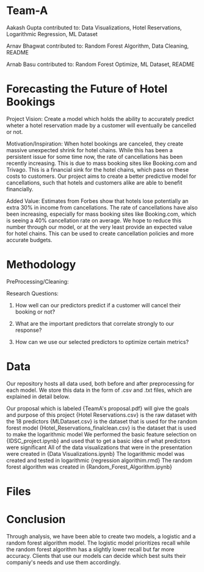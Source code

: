 # Team-A
Aakash Gupta contributed to: Data Visualizations, Hotel Reservations, Logarithmic Regression, ML Dataset<br> 

Arnav Bhagwat contributed to: Random Forest Algorithm, Data Cleaning, README<br>

Arnab Basu contributed to: Random Forest Optimize, ML Dataset, README<br>


# Forecasting the Future of Hotel Bookings
Project Vision: 
Create a model which holds the ability to accurately predict wheter a hotel reservation made by a customer will eventually be cancelled or not.

Motivation/Inspiration: 
When hotel bookings are canceled, they create massive unexpected shrink for hotel chains. While this has been a persistent issue for some time now, the rate of cancellations has been recently increasing. This is due to mass booking sites like Booking.com and Trivago. This is a financial sink for the hotel chains, which pass on these costs to customers. Our project aims to create a better predictive model for cancellations, such that hotels and customers alike are able to benefit financially. 

Added Value: 
Estimates from Forbes show that hotels lose potentially an extra 30% in income from cancellations. The rate of cancellations have also been increasing, especially for mass booking sites like Booking.com, which is seeing a 40% cancellation rate on average. We hope to reduce this number through our model, or at the very least provide an expected value for hotel chains. This can be used to create cancellation policies and more accurate budgets.


# Methodology

PreProcessing/Cleaning: 

Research Questions:

1. How well can our predictors predict if a customer will cancel their booking or not? 

2. What are the important predictors that correlate strongly to our response? 

3. How can we use our selected predictors to optimize certain metrics?


# Data
Our repository hosts all data used, both before and after preprocessing for each model. We store this data in the form of .csv and .txt files, which are explained in detail below.

Our proposal which is labeled {TeamA's proposal.pdf} will give the goals and purpose of this project
{Hotel Reservations.csv} is the raw dataset with the 18 predictors
{MLDataset.csv} is the dataset that is used for the random forest model
{Hotel_Reservations_finalclean.csv} is the dataset that is used to make the logarithmic model
We performed the basic feature selection on {IDSC_project.ipynb} and used that to get a basic idea of what predictors were significant
All of the data visualizations that were in the presentation were created in {Data Visualizations.ipynb}
The logarithmic model was created and tested in logarithmic {regression algorithim.rmd}
The random forest algorithm was created in {Random_Forest_Algorithm.ipynb}

# Files



# Conclusion

Through analysis, we have been able to create two models, a logistic and a random forest algorithm model. The logistic model prioritizes recall while the random forest algorithm has a slightly lower recall but far more accuracy. Clients that use our models can decide which best suits their companiy's needs and use them accordingly.
